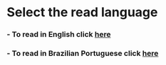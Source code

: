 # Select the read language
### - To read in English click [here](README_EN.md)
### - To read in Brazilian Portuguese click [here](README_PT-BR.md)
